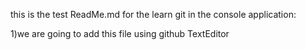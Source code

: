 this is the test ReadMe.md for the learn git in the console application:

1)we are going to add this file using github TextEditor
